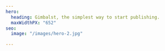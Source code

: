 ```yaml
---
hero:
  heading: Gimbalst, the simplest way to start publishing.
  maxWidthPX: "652"
seo:
  image: "/images/hero-2.jpg"

---
```

